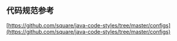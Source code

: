 ## 代码规范参考
[https://github.com/square/java-code-styles/tree/master/configs](https://github.com/square/java-code-styles/tree/master/configs)
